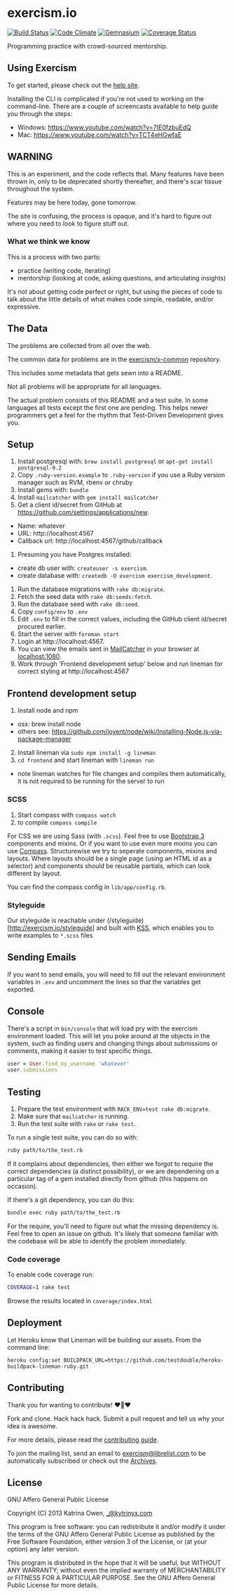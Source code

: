 # exercism.io
[![Build Status](https://travis-ci.org/exercism/exercism.io.png?branch=master)](https://travis-ci.org/exercism/exercism.io)
[![Code Climate](https://codeclimate.com/github/exercism/exercism.io.png)](https://codeclimate.com/github/exercism/exercism.io)
[![Gemnasium](https://gemnasium.com/exercism/exercism.io.png)](https://gemnasium.com/exercism/exercism.io)
[![Coverage Status](https://coveralls.io/repos/exercism/exercism.io/badge.png?branch=master)](https://coveralls.io/r/exercism/exercism.io?branch=master)

Programming practice with crowd-sourced mentorship.

## Using Exercism

To get started, please check out the [help site](http://help.exercism.io/installing-the-cli.html).

Installing the CLI is complicated if you're not used to working on the command-line. There are a couple
of screencasts available to help guide you through the steps:

- Windows: https://www.youtube.com/watch?v=7IE0fzbuEdQ
- Mac: https://www.youtube.com/watch?v=TCT4eHGwfaE

## WARNING

This is an experiment, and the code reflects that. Many features have been thrown
in, only to be deprecated shortly thereafter, and there's scar tissue
throughout the system.

Features may be here today, gone tomorrow.

The site is confusing, the process is opaque, and it's hard to figure out where you
need to look to figure stuff out.

### What we think we know

This is a process with two parts:

* practice (writing code, iterating)
* mentorship (looking at code, asking questions, and articulating insights)

It's not about getting code perfect or right, but using the pieces of code to
talk about the little details of what makes code simple, readable, and/or
expressive.

## The Data

The problems are collected from all over the web.

The common data for problems are in the
[exercism/x-common](http://github.com/exercism/x-common) repository.

This includes some metadata that gets sewn into a README.

Not all problems will be appropriate for all languages.

The actual problem consists of this README and a test suite. In some
languages all tests except the first one are pending. This helps newer programmers
get a feel for the rhythm that Test-Driven Development gives you.

## Setup

1. Install postgresql with: `brew install postgresql` or `apt-get install postgresql-9.2`
1. Copy `.ruby-version.example` to `.ruby-version` if you use a Ruby version manager such as RVM, rbenv or chruby
1. Install gems with: `bundle`
1. Install `mailcatcher` with `gem install mailcatcher`
1. Get a client id/secret from GitHub at https://github.com/settings/applications/new.
  * Name: whatever
  * URL: http://localhost:4567
  * Callback url: http://localhost:4567/github/callback
1. Presuming you have Postgres installed:
  * create db user with: `createuser -s exercism`.
  * create database with: `createdb -O exercism exercism_development`.
1. Run the database migrations with `rake db:migrate`.
1. Fetch the seed data with `rake db:seeds:fetch`.
1. Run the database seed with `rake db:seed`.
1. Copy `config/env` to `.env`
1. Edit `.env` to fill in the correct values, including the GitHub client id/secret procured earlier.
1. Start the server with `foreman start`
1. Login at http://localhost:4567.
1. You can view the emails sent in [MailCatcher](http://mailcatcher.me/) in your browser at [localhost:1080](http://localhost:1080).
1. Work through 'Frontend development setup' below and run lineman for correct styling at http://localhost:4567

## Frontend development setup
1. Install node and npm
  * osx: brew install node
  * others see: https://github.com/joyent/node/wiki/Installing-Node.js-via-package-manager
2. Install lineman via `sudo npm install -g lineman`
3. `cd frontend` and start lineman with `lineman run`
  * note lineman watches for file changes and compiles them automatically, it is not required to be running for the server to run

### SCSS
1. Start compass with `compass watch`
2. to compile `compass compile`

For CSS we are using Sass (with `.scss`). Feel free to use [Bootstrap 3](http://getbootstrap.com/) components and mixins. Or if you want to use even more mixins you can use [Compass](http://compass-style.org/reference/compass/). Structurewise we try to seperate components, mixins and layouts. Where layouts should be a single page (using an HTML id as a selector) and components should be reusable partials, which can look different by layout.

You can find the compass config in `lib/app/config.rb`.

### Styleguide

Our styleguide is reachable under (/styleguide)[http://exercism.io/styleguide] and built with [KSS](https://github.com/kneath/kss), which enables you to write examples to `*.scss` files

## Sending Emails

If you want to send emails, you will need to fill out the relevant environment variables in `.env` and uncomment the lines so that the variables get exported.

## Console

There's a script in `bin/console` that will load pry with the exercism environment loaded.
This will let you poke around at the objects in the system, such as finding users and changing
things about submissions or comments, making it easier to test specific things.

```ruby
user = User.find_by_username 'whatever'
user.submissions
```

## Testing

1. Prepare the test environment with `RACK_ENV=test rake db:migrate`.
2. Make sure that `mailcatcher` is running.
3. Run the test suite with `rake` or `rake test`.

To run a single test suite, you can do so with:

```bash
ruby path/to/the_test.rb
```

If it complains about dependencies, then either we forgot to require the correct dependencies (a distinct possibility), or we are dependening on a particular tag of a gem installed directly from github (this happens on occasion).

If there's a git dependency, you can do this:

```bash
bundle exec ruby path/to/the_test.rb
```

For the require, you'll need to figure out what the missing dependency is. Feel free to open an issue on github. It's likely that someone familiar with the codebase will be able to identify the problem immediately.

### Code coverage

To enable code coverage run:

```bash
COVERAGE=1 rake test
```

Browse the results located in `coverage/index.html`

## Deployment

Let Heroku know that Lineman will be building our assets. From the command line:
```
heroku config:set BUILDPACK_URL=https://github.com/testdouble/heroku-buildpack-lineman-ruby.git
```

## Contributing

Thank you for wanting to contribute! :heart::sparkling_heart::heart:

Fork and clone. Hack hack hack.
Submit a pull request and tell us why your idea is awesome.

For more details, please read the [contributing guide](https://github.com/exercism/exercism.io/blob/master/CONTRIBUTING.md).

To join the mailing list, send an email to exercism@librelist.com to be automatically subscribed or check out the [Archives](http://librelist.com/browser/exercism/).

## License

GNU Affero General Public License

Copyright (C) 2013 Katrina Owen, _@kytrinyx.com

This program is free software: you can redistribute it and/or modify
it under the terms of the GNU Affero General Public License as published by
the Free Software Foundation, either version 3 of the License, or
(at your option) any later version.

This program is distributed in the hope that it will be useful,
but WITHOUT ANY WARRANTY; without even the implied warranty of
MERCHANTABILITY or FITNESS FOR A PARTICULAR PURPOSE.  See the
GNU Affero General Public License for more details.

